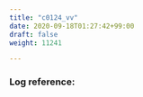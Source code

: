```yaml
---
title: "c0124_vv"
date: 2020-09-18T01:27:42+99:00
draft: false
weight: 11241

---
```


### Log reference: <no value>

```
